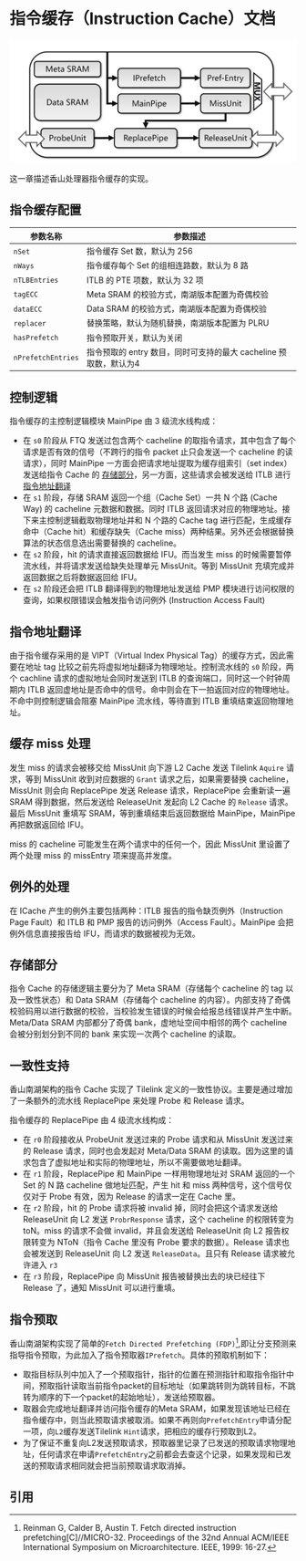 # 指令缓存（Instruction Cache）文档
<!-- 这个图需要重新画一下 -->
![icache](../figs/frontend/ICache.png)

这一章描述香山处理器指令缓存的实现。

## 指令缓存配置
| 参数名称               | 参数描述                          |
| -----------           | ------------------------------------ |
| `nSet`                | 指令缓存 Set 数，默认为 256  |
| `nWays`               | 指令缓存每个 Set 的组相连路数，默认为 8 路 |
| `nTLBEntries`         | ITLB 的 PTE 项数，默认为 32 项 |
| `tagECC`              | Meta SRAM 的校验方式，南湖版本配置为奇偶校验 |
| `dataECC`             | Data SRAM 的校验方式，南湖版本配置为奇偶校验 |
| `replacer`            | 替换策略，默认为随机替换，南湖版本配置为 PLRU |
| `hasPrefetch`         | 指令预取开关，默认为关闭 |
| `nPrefetchEntries`    | 指令预取的 entry 数目，同时可支持的最大 cacheline 预取数，默认为4 |


## 控制逻辑
<!-- 指令缓存的主控制逻辑模块 MainPipe 的内部逻辑示意图： -->

指令缓存的主控制逻辑模块 MainPipe 由 3 级流水线构成：

- 在 `s0` 阶段从 FTQ 发送过包含两个 cacheline 的取指令请求，其中包含了每个请求是否有效的信号（不跨行的指令 packet 止只会发送一个 cacheline 的读请求），同时 MainPipe 一方面会把请求地址提取为缓存组索引（set index）发送给指令 Cache 的 [存储部分](#mem)，另一方面，这些请求会被发送给 ITLB 进行 [指令地址翻译](#tlb)
- 在 `s1` 阶段，存储 SRAM 返回一个组（Cache Set）一共 N 个路 (Cache Way) 的 cacheline 元数据和数据。同时 ITLB 返回请求对应的物理地址。接下来主控制逻辑截取物理地址并和 N 个路的 Cache tag 进行匹配，生成缓存命中（Cache hit）和缓存缺失（Cache miss）两种结果。另外还会根据替换算法的状态信息选出需要替换的 cacheline。
- 在 `s2` 阶段，hit 的请求直接返回数据给 IFU。而当发生 miss 的时候需要暂停流水线，并将请求发送给缺失处理单元 MissUnit。等到 MissUnit 充填完成并返回数据之后将数据返回给 IFU。
- 在 `s2` 阶段还会把 ITLB 翻译得到的物理地址发送给 PMP 模块进行访问权限的查询，如果权限错误会触发指令访问例外 (Instruction Access Fault)

<h2 id=itlb> 指令地址翻译 </h2>

由于指令缓存采用的是 VIPT（Virtual Index Physical Tag）的缓存方式，因此需要在地址 tag 比较之前先将虚拟地址翻译为物理地址。控制流水线的 `s0` 阶段，两个 cachline 请求的虚拟地址会同时发送到 ITLB 的查询端口，同时这一个时钟周期内 ITLB 返回虚地址是否命中的信号。命中则会在下一拍返回对应的物理地址。不命中则控制逻辑会阻塞 MainPipe 流水线，等待直到 ITLB 重填结束返回物理地址。

## 缓存 miss 处理

发生 miss 的请求会被移交给 MissUnit 向下游 L2 Cache 发送 Tilelink `Aquire` 请求，等到 MissUnit 收到对应数据的 `Grant` 请求之后，如果需要替换 cacheline，MissUnit 则会向 ReplacePipe 发送 Release 请求，ReplacePipe 会重新读一遍 SRAM 得到数据，然后发送给 ReleaseUnit 发起向 L2 Cache 的 `Release` 请求。最后 MissUnit 重填写 SRAM，等到重填结束后返回数据给 MainPipe，MainPipe 再把数据返回给 IFU。

miss 的 cacheline 可能发生在两个请求中的任何一个，因此 MissUnit 里设置了两个处理 miss 的 missEntry 项来提高并发度。

## 例外的处理
在 ICache 产生的例外主要包括两种：ITLB 报告的指令缺页例外（Instruction Page Fault）和 ITLB 和 PMP 报告的访问例外（Access Fault）。MainPipe 会把例外信息直接报告给 IFU，而请求的数据被视为无效。

<h2 id=imem> 存储部分 </h2>

指令 Cache 的存储逻辑主要分为了 Meta SRAM（存储每个 cacheline 的 tag 以及一致性状态）和 Data SRAM（存储每个 cacheline 的内容）。内部支持了奇偶校验码用以进行数据的校验，当校验发生错误的时候会给报总线错误并产生中断。Meta/Data SRAM 内部都分了奇偶 bank，虚地址空间中相邻的两个 cacheline 会被分别划分到不同的 bank 来实现一次两个 cacheline 的读取。


## 一致性支持

香山南湖架构的指令 Cache 实现了 Tilelink 定义的一致性协议。主要是通过增加了一条额外的流水线 ReplacePipe 来处理 Probe 和 Release 请求。


指令缓存的 ReplacePipe 由 4 级流水线构成：

- 在 `r0` 阶段接收从 ProbeUnit 发送过来的 Probe 请求和从 MissUnit 发送过来的 Release 请求，同时也会发起对 Meta/Data SRAM 的读取。因为这里的请求包含了虚拟地址和实际的物理地址，所以不需要做地址翻译。
- 在 `r1` 阶段，ReplacePipe 和 MainPipe 一样用物理地址对 SRAM 返回的一个 Set 的 N 路 cacheline 做地址匹配，产生 hit 和 miss 两种信号，这个信号仅仅对于 Probe 有效，因为 Release 的请求一定在 Cache 里。
- 在 `r2` 阶段，hit 的 Probe 请求将被 invalid 掉，同时会把这个请求发送给 ReleaseUnit 向 L2 发送 `ProbrResponse` 请求，这个 cacheline 的权限转变为 toN。miss 的请求不会做 invalid，并且会发送给 ReleaseUnit 向 L2 报告权限转变为 NToN（指令 Cache 里没有 Probe 要求的数据）。Release 请求也会被发送到 ReleaseUnit 向 L2 发送 `ReleaseData`。且只有 Release 请求被允许进入 `r3`
- 在 `r3` 阶段，ReplacePipe 向 MissUnit 报告被替换出去的块已经往下 Release 了，通知 MissUnit 可以进行重填。


## 指令预取

香山南湖架构实现了简单的`Fetch Directed Prefetching (FDP)`[^fdp],即让分支预测来指导指令预取，为此加入了指令预取器`IPrefetch`。具体的预取机制如下： 

* 取指目标队列中加入了一个预取指针，指针的位置在预测指针和取指令指针中间，预取指针读取当前指令packet的目标地址（如果跳转则为跳转目标，不跳转为顺序的下一个packet的起始地址），发送给预取器。
* 取器会完成地址翻译并访问指令缓存的Meta SRAM，如果发现该地址已经在指令缓存中，则当此预取请求被取消。如果不再则向`PrefetchEntry`申请分配一项，向`L2`缓存发送Tilelink `Hint`请求，把相应的缓存行预取到L2。
* 为了保证不重复向L2发送预取请求，预取器里记录了已发送的预取请求物理地址，任何请求在申请`PrefetchEntry`之前都会去查这个记录，如果发现和已发送的预取请求相同就会把当前预取请求取消掉。

## 引用
[^fdp]: Reinman G, Calder B, Austin T. Fetch directed instruction prefetching[C]//MICRO-32. Proceedings of the 32nd Annual ACM/IEEE International Symposium on Microarchitecture. IEEE, 1999: 16-27.